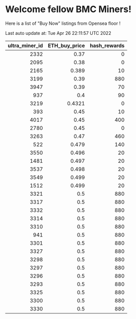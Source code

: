 # Welcome fellow BMC Miners!
Here is a list of "Buy Now" listings from Opensea floor !


Last auto update at: Tue Apr 26 22:11:57 UTC 2022


|   ultra_miner_id |   ETH_buy_price |   hash_rewards |
|-----------------:|----------------:|---------------:|
|             2332 |          0.37   |              0 |
|             2095 |          0.38   |              0 |
|             2165 |          0.389  |             10 |
|             3199 |          0.39   |            880 |
|             3947 |          0.39   |             70 |
|              937 |          0.4    |             90 |
|             3219 |          0.4321 |              0 |
|              393 |          0.45   |             10 |
|             4017 |          0.45   |            400 |
|             2780 |          0.45   |              0 |
|             3263 |          0.47   |            460 |
|              522 |          0.479  |            140 |
|             3550 |          0.496  |             20 |
|             1481 |          0.497  |             20 |
|             3537 |          0.498  |             20 |
|             3549 |          0.499  |             20 |
|             1512 |          0.499  |             20 |
|             3321 |          0.5    |            880 |
|             3317 |          0.5    |            880 |
|             3332 |          0.5    |            880 |
|             3314 |          0.5    |            880 |
|             3310 |          0.5    |            880 |
|              941 |          0.5    |            880 |
|             3301 |          0.5    |            880 |
|             3327 |          0.5    |            880 |
|             3298 |          0.5    |            880 |
|             3297 |          0.5    |            880 |
|             3296 |          0.5    |            880 |
|             3293 |          0.5    |            880 |
|             3325 |          0.5    |            880 |
|             3300 |          0.5    |            880 |
|             3330 |          0.5    |            880 |